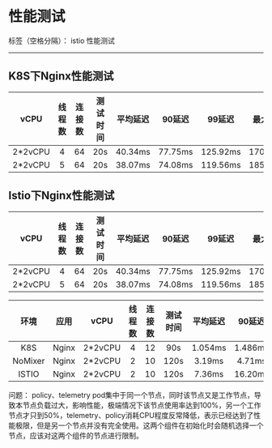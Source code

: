 ﻿# 性能测试

标签（空格分隔）： istio 性能测试

---

## K8S下Nginx性能测试

|vCPU    |线程数 |连接数|测试时间|平均延迟|90延迟 |99延迟  |最大延迟 |  QPS  | CPU使用率|
|:----:  |:----: |:----:|:----:  | :----: |:----: | :----: | :----:  | :----:|:----:|
|2*2vCPU |4      |64    |20s     |40.34ms|77.75ms |125.92ms|170.16ms |1669.30|  60 |
|2*2vCPU |5      |64    |20s     |38.07ms|74.08ms |119.56ms|185.69ms |1648.99|  60 |


## Istio下Nginx性能测试

|vCPU    |线程数 |连接数|测试时间|平均延迟|90延迟 |99延迟  |最大延迟 |  QPS  | CPU使用率|
|:----:  |:----: |:----:|:----:  | :----: |:----: | :----: | :----:  | :----:|:----:|
|2*2vCPU |4      |64    |20s     |40.34ms|77.75ms |125.92ms|170.16ms |1669.30|
|2*2vCPU |5      |64    |20s     |38.07ms|74.08ms |119.56ms|185.69ms |1648.99|



|环境  |应用|vCPU    |线程数 |连接数|测试时间|平均延迟|90延迟 |99延迟  |最大延迟 |  QPS  | CPU使用率|policy|telemetry|pilot|proxy(Envoy)|
|:----:|:----:|:----:  |:----: |:----:|:----:  | :----: |:----: | :----: | :----:  | :----:|:----:|:----:|:----:|:----:|:----:|
|K8S   |Nginx|2*2vCPU |4      |12    |90s     |1.054ms|1.486ms |3.166ms|73.924ms |11813|60.8|
|NoMixer|Nginx|2*2vCPU |2|10|120s|3.19ms|4.71ms|9.625ms|160.58ms |3259|62.5|||0.016|1.0205|
|ISTIO|Nginx|2*2vCPU |2|10|120s|7.36ms|16.20ms|35.16ms|152.39ms |1674|55.5|0.0045|0.8525|0.0115|0.6255|



问题：
policy、telemetry pod集中于同一个节点，同时该节点又是工作节点，导致本节点负载过大，影响性能，极端情况下该节点使用率达到100%，另一个工作节点才只到50%，telemetry、policy消耗CPU程度反常降低，表示已经达到了性能极限，但是另一个节点并没有完全使用。这两个组件在初始化时会随机选择一个节点，应该对这两个组件的节点进行限制。